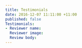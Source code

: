 ```yaml
---
title: Testimonials
date: 2016-12-07 11:11:00 +11:00
published: false
Testimonials:
- Reviewer name: 
  Reviewer image: 
  Review body: 
---
```


